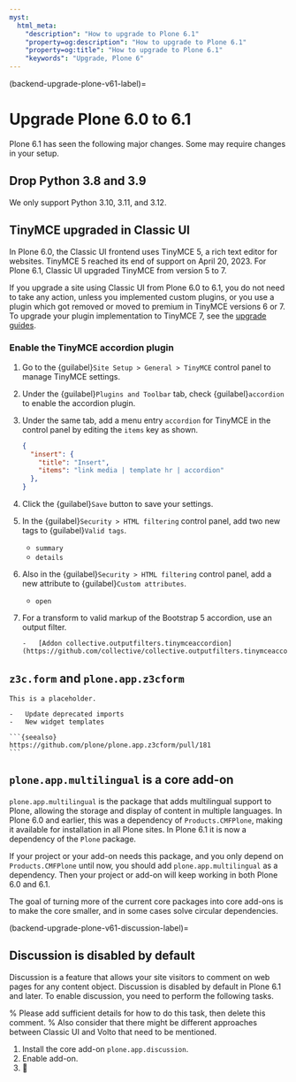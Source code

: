 ```yaml
---
myst:
  html_meta:
    "description": "How to upgrade to Plone 6.1"
    "property=og:description": "How to upgrade to Plone 6.1"
    "property=og:title": "How to upgrade to Plone 6.1"
    "keywords": "Upgrade, Plone 6"
---
```


(backend-upgrade-plone-v61-label)=

# Upgrade Plone 6.0 to 6.1

Plone 6.1 has seen the following major changes.
Some may require changes in your setup.


## Drop Python 3.8 and 3.9

We only support Python 3.10, 3.11, and 3.12.


## TinyMCE upgraded in Classic UI

In Plone 6.0, the Classic UI frontend uses TinyMCE 5, a rich text editor for websites.
TinyMCE 5 reached its end of support on April 20, 2023.
For Plone 6.1, Classic UI upgraded TinyMCE from version 5 to 7.

If you upgrade a site using Classic UI from Plone 6.0 to 6.1, you do not need to take any action, unless you implemented custom plugins, or you use a plugin which got removed or moved to premium in TinyMCE versions 6 or 7.
To upgrade your plugin implementation to TinyMCE 7, see the [upgrade guides](https://www.tiny.cloud/docs/tinymce/6/migration-from-5x/#plugins).


### Enable the TinyMCE accordion plugin

1.  Go to the {guilabel}`Site Setup > General > TinyMCE` control panel to manage TinyMCE settings.
1.  Under the {guilabel}`Plugins and Toolbar` tab, check {guilabel}`accordion` to enable the accordion plugin.
1.  Under the same tab, add a menu entry `accordion` for TinyMCE in the control panel by editing the `items` key as shown.

    ```json
    {
      "insert": {
        "title": "Insert",
        "items": "link media | template hr | accordion"
      },
    }
    ```

1.  Click the {guilabel}`Save` button to save your settings.
1.  In the {guilabel}`Security > HTML filtering` control panel, add two new tags to {guilabel}`Valid tags`.

    -   `summary`
    -   `details`

1.  Also in the {guilabel}`Security > HTML filtering` control panel, add a new attribute to {guilabel}`Custom attributes`.

    -   `open`

1.  For a transform to valid markup of the Bootstrap 5 accordion, use an output filter.

    ```{seealso}
    -   [Addon collective.outputfilters.tinymceaccordion](https://github.com/collective/collective.outputfilters.tinymceaccordion)
    ```


## `z3c.form` and `plone.app.z3cform`

````{todo}
This is a placeholder.

-   Update deprecated imports
-   New widget templates

```{seealso}
https://github.com/plone/plone.app.z3cform/pull/181
```
````


## `plone.app.multilingual` is a core add-on

`plone.app.multilingual` is the package that adds multilingual support to Plone, allowing the storage and display of content in multiple languages.
In Plone 6.0 and earlier, this was a dependency of `Products.CMFPlone`, making it available for installation in all Plone sites.
In Plone 6.1 it is now a dependency of the `Plone` package.

If your project or your add-on needs this package, and you only depend on `Products.CMFPlone` until now, you should add `plone.app.multilingual` as a dependency.
Then your project or add-on will keep working in both Plone 6.0 and 6.1.

The goal of turning more of the current core packages into core add-ons is to make the core smaller, and in some cases solve circular dependencies.


(backend-upgrade-plone-v61-discussion-label)=

## Discussion is disabled by default

Discussion is a feature that allows your site visitors to comment on web pages for any content object.
Discussion is disabled by default in Plone 6.1 and later.
To enable discussion, you need to perform the following tasks.

% Please add sufficient details for how to do this task, then delete this comment.
% Also consider that there might be different approaches between Classic UI and Volto that need to be mentioned.

1.  Install the core add-on `plone.app.discussion`.
1.  Enable add-on.
1.  🍻
